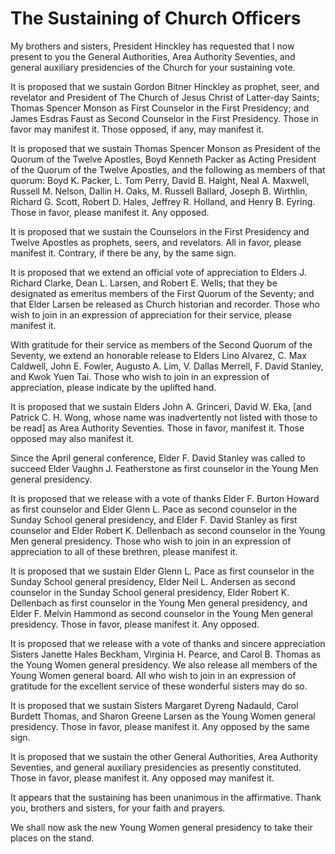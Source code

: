 # The Sustaining of Church Officers

My brothers and sisters, President Hinckley has requested that I now present
to you the General Authorities, Area Authority Seventies, and general
auxiliary presidencies of the Church for your sustaining vote.

It is proposed that we sustain Gordon Bitner Hinckley as prophet, seer, and
revelator and President of The Church of Jesus Christ of Latter-day Saints;
Thomas Spencer Monson as First Counselor in the First Presidency; and James
Esdras Faust as Second Counselor in the First Presidency. Those in favor may
manifest it. Those opposed, if any, may manifest it.

It is proposed that we sustain Thomas Spencer Monson as President of the
Quorum of the Twelve Apostles, Boyd Kenneth Packer as Acting President of the
Quorum of the Twelve Apostles, and the following as members of that quorum:
Boyd K. Packer, L. Tom Perry, David B. Haight, Neal A. Maxwell, Russell M.
Nelson, Dallin H. Oaks, M. Russell Ballard, Joseph B. Wirthlin, Richard G.
Scott, Robert D. Hales, Jeffrey R. Holland, and Henry B. Eyring. Those in
favor, please manifest it. Any opposed.

It is proposed that we sustain the Counselors in the First Presidency and
Twelve Apostles as prophets, seers, and revelators. All in favor, please
manifest it. Contrary, if there be any, by the same sign.

It is proposed that we extend an official vote of appreciation to Elders J.
Richard Clarke, Dean L. Larsen, and Robert E. Wells; that they be designated
as emeritus members of the First Quorum of the Seventy; and that Elder Larsen
be released as Church historian and recorder. Those who wish to join in an
expression of appreciation for their service, please manifest it.

With gratitude for their service as members of the Second Quorum of the
Seventy, we extend an honorable release to Elders Lino Alvarez, C. Max
Caldwell, John E. Fowler, Augusto A. Lim, V. Dallas Merrell, F. David Stanley,
and Kwok Yuen Tai. Those who wish to join in an expression of appreciation,
please indicate by the uplifted hand.

It is proposed that we sustain Elders John A. Grinceri, David W. Eka, [and
Patrick C. H. Wong, whose name was inadvertently not listed with those to be
read] as Area Authority Seventies. Those in favor, manifest it. Those opposed
may also manifest it.

Since the April general conference, Elder F. David Stanley was called to
succeed Elder Vaughn J. Featherstone as first counselor in the Young Men
general presidency.

It is proposed that we release with a vote of thanks Elder F. Burton Howard as
first counselor and Elder Glenn L. Pace as second counselor in the Sunday
School general presidency, and Elder F. David Stanley as first counselor and
Elder Robert K. Dellenbach as second counselor in the Young Men general
presidency. Those who wish to join in an expression of appreciation to all of
these brethren, please manifest it.

It is proposed that we sustain Elder Glenn L. Pace as first counselor in the
Sunday School general presidency, Elder Neil L. Andersen as second counselor
in the Sunday School general presidency, Elder Robert K. Dellenbach as first
counselor in the Young Men general presidency, and Elder F. Melvin Hammond as
second counselor in the Young Men general presidency. Those in favor, please
manifest it. Any opposed.

It is proposed that we release with a vote of thanks and sincere appreciation
Sisters Janette Hales Beckham, Virginia H. Pearce, and Carol B. Thomas as the
Young Women general presidency. We also release all members of the Young Women
general board. All who wish to join in an expression of gratitude for the
excellent service of these wonderful sisters may do so.

It is proposed that we sustain Sisters Margaret Dyreng Nadauld, Carol Burdett
Thomas, and Sharon Greene Larsen as the Young Women general presidency. Those
in favor, please manifest it. Any opposed by the same sign.

It is proposed that we sustain the other General Authorities, Area Authority
Seventies, and general auxiliary presidencies as presently constituted. Those
in favor, please manifest it. Any opposed may manifest it.

It appears that the sustaining has been unanimous in the affirmative. Thank
you, brothers and sisters, for your faith and prayers.

We shall now ask the new Young Women general presidency to take their places
on the stand.

